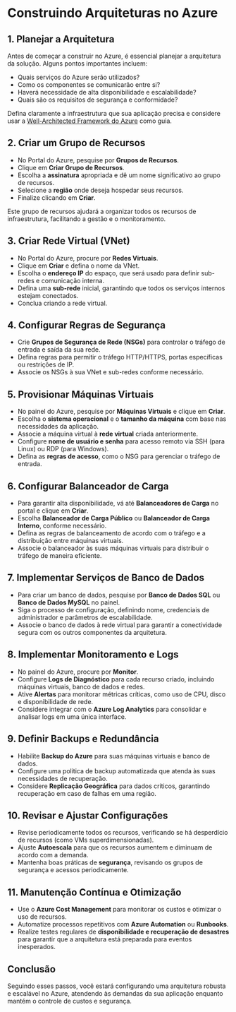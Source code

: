 # Construindo Arquiteturas no Azure

## 1. Planejar a Arquitetura

Antes de começar a construir no Azure, é essencial planejar a arquitetura da solução. Alguns pontos importantes incluem:
- Quais serviços do Azure serão utilizados? 
- Como os componentes se comunicarão entre si?
- Haverá necessidade de alta disponibilidade e escalabilidade?
- Quais são os requisitos de segurança e conformidade?

Defina claramente a infraestrutura que sua aplicação precisa e considere usar a [Well-Architected Framework do Azure](https://learn.microsoft.com/pt-br/azure/architecture/framework/) como guia.

## 2. Criar um Grupo de Recursos

- No Portal do Azure, pesquise por **Grupos de Recursos**.
- Clique em **Criar Grupo de Recursos**.
- Escolha a **assinatura** apropriada e dê um nome significativo ao grupo de recursos.
- Selecione a **região** onde deseja hospedar seus recursos.
- Finalize clicando em **Criar**.

Este grupo de recursos ajudará a organizar todos os recursos de infraestrutura, facilitando a gestão e o monitoramento.

## 3. Criar Rede Virtual (VNet)

- No Portal do Azure, procure por **Redes Virtuais**.
- Clique em **Criar** e defina o nome da VNet.
- Escolha o **endereço IP** do espaço, que será usado para definir sub-redes e comunicação interna.
- Defina uma **sub-rede** inicial, garantindo que todos os serviços internos estejam conectados.
- Conclua criando a rede virtual.

## 4. Configurar Regras de Segurança

- Crie **Grupos de Segurança de Rede (NSGs)** para controlar o tráfego de entrada e saída da sua rede.
- Defina regras para permitir o tráfego HTTP/HTTPS, portas específicas ou restrições de IP.
- Associe os NSGs à sua VNet e sub-redes conforme necessário.

## 5. Provisionar Máquinas Virtuais

- No painel do Azure, pesquise por **Máquinas Virtuais** e clique em **Criar**.
- Escolha o **sistema operacional** e o **tamanho da máquina** com base nas necessidades da aplicação.
- Associe a máquina virtual à **rede virtual** criada anteriormente.
- Configure **nome de usuário e senha** para acesso remoto via SSH (para Linux) ou RDP (para Windows).
- Defina as **regras de acesso**, como o NSG para gerenciar o tráfego de entrada.

## 6. Configurar Balanceador de Carga

- Para garantir alta disponibilidade, vá até **Balanceadores de Carga** no portal e clique em **Criar**.
- Escolha **Balanceador de Carga Público** ou **Balanceador de Carga Interno**, conforme necessário.
- Defina as regras de balanceamento de acordo com o tráfego e a distribuição entre máquinas virtuais.
- Associe o balanceador às suas máquinas virtuais para distribuir o tráfego de maneira eficiente.

## 7. Implementar Serviços de Banco de Dados

- Para criar um banco de dados, pesquise por **Banco de Dados SQL** ou **Banco de Dados MySQL** no painel.
- Siga o processo de configuração, definindo nome, credenciais de administrador e parâmetros de escalabilidade.
- Associe o banco de dados à rede virtual para garantir a conectividade segura com os outros componentes da arquitetura.

## 8. Implementar Monitoramento e Logs

- No painel do Azure, procure por **Monitor**.
- Configure **Logs de Diagnóstico** para cada recurso criado, incluindo máquinas virtuais, banco de dados e redes.
- Ative **Alertas** para monitorar métricas críticas, como uso de CPU, disco e disponibilidade de rede.
- Considere integrar com o **Azure Log Analytics** para consolidar e analisar logs em uma única interface.

## 9. Definir Backups e Redundância

- Habilite **Backup do Azure** para suas máquinas virtuais e banco de dados.
- Configure uma política de backup automatizada que atenda às suas necessidades de recuperação.
- Considere **Replicação Geográfica** para dados críticos, garantindo recuperação em caso de falhas em uma região.

## 10. Revisar e Ajustar Configurações

- Revise periodicamente todos os recursos, verificando se há desperdício de recursos (como VMs superdimensionadas).
- Ajuste **Autoescala** para que os recursos aumentem e diminuam de acordo com a demanda.
- Mantenha boas práticas de **segurança**, revisando os grupos de segurança e acessos periodicamente.

## 11. Manutenção Contínua e Otimização

- Use o **Azure Cost Management** para monitorar os custos e otimizar o uso de recursos.
- Automatize processos repetitivos com **Azure Automation** ou **Runbooks**.
- Realize testes regulares de **disponibilidade e recuperação de desastres** para garantir que a arquitetura está preparada para eventos inesperados.

## Conclusão

Seguindo esses passos, você estará configurando uma arquitetura robusta e escalável no Azure, atendendo às demandas da sua aplicação enquanto mantém o controle de custos e segurança.
